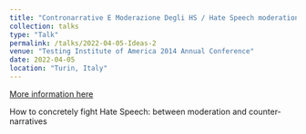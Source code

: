 ```yaml
---
title: "Contronarrative E Moderazione Degli HS / Hate Speech moderation and counter-narratives"
collection: talks
type: "Talk"
permalink: /talks/2022-04-05-Ideas-2
venue: "Testing Institute of America 2014 Annual Conference"
date: 2022-04-05
location: "Turin, Italy"
---
```


[More information here](https://ideas.di.unito.it/contronarrative-e-moderazione-degli-hs/)

How to concretely fight Hate Speech: between moderation and counter-narratives
